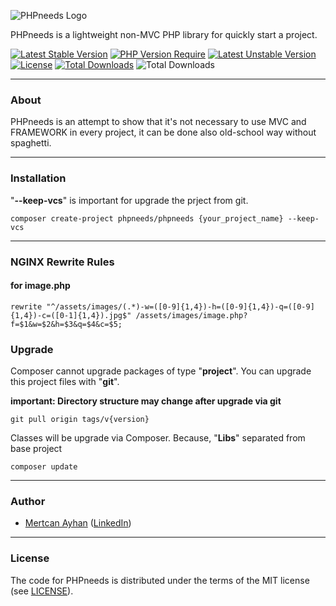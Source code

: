 ![PHPneeds Logo](https://raw.githubusercontent.com/PHPneeds/PHPneeds/main/public/assets/images/logo_256x50.png)

PHPneeds is a lightweight non-MVC PHP library for quickly start a project.

[![Latest Stable Version](https://poser.pugx.org/phpneeds/phpneeds/v)](https://packagist.org/packages/phpneeds/phpneeds)
[![PHP Version Require](https://poser.pugx.org/phpneeds/phpneeds/require/php)](https://packagist.org/packages/phpneeds/phpneeds)
[![Latest Unstable Version](https://poser.pugx.org/phpneeds/phpneeds/v/unstable)](https://packagist.org/packages/phpneeds/phpneeds)
[![License](https://poser.pugx.org/phpneeds/phpneeds/license)](https://packagist.org/packages/phpneeds/phpneeds)
[![Total Downloads](https://poser.pugx.org/phpneeds/phpneeds/downloads)](https://packagist.org/packages/phpneeds/phpneeds)
![Total Downloads](https://img.shields.io/badge/developer-Friendly-brightgreen)

----

### About
PHPneeds is an attempt to show that it's not necessary to use MVC and FRAMEWORK in every project, it can be done also old-school way without spaghetti.

----

### Installation
"**--keep-vcs**" is important for upgrade the prject from git.
```
composer create-project phpneeds/phpneeds {your_project_name} --keep-vcs
```
----

### NGINX Rewrite Rules
#### for image.php
```
rewrite "^/assets/images/(.*)-w=([0-9]{1,4})-h=([0-9]{1,4})-q=([0-9]{1,4})-c=([0-1]{1,4}).jpg$" /assets/images/image.php?f=$1&w=$2&h=$3&q=$4&c=$5;
```

### Upgrade
Composer cannot upgrade packages of type "**project**". You can upgrade this project files with "**git**".

**important: Directory structure may change after upgrade via git**
```
git pull origin tags/v{version}
```
Classes will be upgrade via Composer. Because, "**Libs**" separated from base project
```
composer update
```

----

### Author
- [Mertcan Ayhan](mailto:mertowitch@gmail.com) ([LinkedIn](https://www.linkedin.com/in/mertcan-ayhan/))

----

### License
The code for PHPneeds is distributed under the terms of the MIT license (see [LICENSE](LICENSE)).
